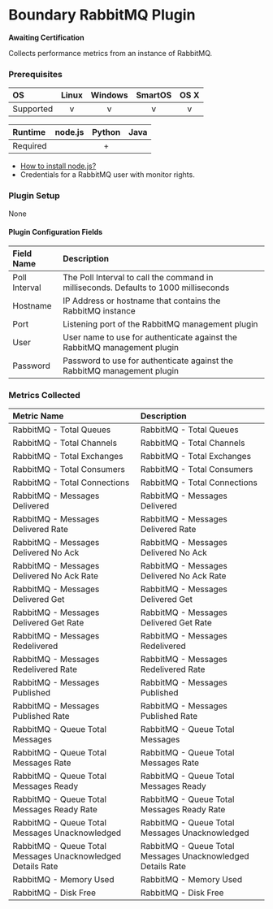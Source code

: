 Boundary RabbitMQ Plugin
========================

**Awaiting Certification**

Collects performance metrics from an instance of RabbitMQ.

### Prerequisites

|     OS    | Linux | Windows | SmartOS | OS X |
|:----------|:-----:|:-------:|:-------:|:----:|
| Supported |   v   |    v    |    v    |  v   |


|  Runtime | node.js | Python | Java |
|:---------|:-------:|:------:|:----:|
| Required |         |    +   |      |

- [How to install node.js?](https://help.boundary.com/hc/articles/202360701)
- Credentials for a RabbitMQ user with monitor rights.

### Plugin Setup
None

#### Plugin Configuration Fields

|Field Name   |Description                                                                         |
|:------------|:-----------------------------------------------------------------------------------|
|Poll Interval|The Poll Interval to call the command in milliseconds. Defaults to 1000 milliseconds|
|Hostname     |IP Address or hostname that contains the RabbitMQ instance                          |
|Port         |Listening port of the RabbitMQ management plugin                                    |
|User         |User name to use for authenticate against the RabbitMQ management plugin            |
|Password     |Password to use for authenticate against the RabbitMQ management plugin             |

### Metrics Collected

|Metric Name                                                |Description                                                |
|:----------------------------------------------------------|:----------------------------------------------------------|
|RabbitMQ - Total Queues                                    |RabbitMQ - Total Queues                                    |
|RabbitMQ - Total Channels                                  |RabbitMQ - Total Channels                                  |
|RabbitMQ - Total Exchanges                                 |RabbitMQ - Total Exchanges                                 |
|RabbitMQ - Total Consumers                                 |RabbitMQ - Total Consumers                                 |
|RabbitMQ - Total Connections                               |RabbitMQ - Total Connections                               |
|RabbitMQ - Messages Delivered                              |RabbitMQ - Messages Delivered                              |
|RabbitMQ - Messages Delivered Rate                         |RabbitMQ - Messages Delivered Rate                         |
|RabbitMQ - Messages Delivered No Ack                       |RabbitMQ - Messages Delivered No Ack                       |
|RabbitMQ - Messages Delivered No Ack Rate                  |RabbitMQ - Messages Delivered No Ack Rate                  |
|RabbitMQ - Messages Delivered Get                          |RabbitMQ - Messages Delivered Get                          |
|RabbitMQ - Messages Delivered Get Rate                     |RabbitMQ - Messages Delivered Get Rate                     |
|RabbitMQ - Messages Redelivered                            |RabbitMQ - Messages Redelivered                            |
|RabbitMQ - Messages Redelivered Rate                       |RabbitMQ - Messages Redelivered Rate                       |
|RabbitMQ - Messages Published                              |RabbitMQ - Messages Published                              |
|RabbitMQ - Messages Published Rate                         |RabbitMQ - Messages Published Rate                         |
|RabbitMQ - Queue Total Messages                            |RabbitMQ - Queue Total Messages                            |
|RabbitMQ - Queue Total Messages Rate                       |RabbitMQ - Queue Total Messages Rate                       |
|RabbitMQ - Queue Total Messages Ready                      |RabbitMQ - Queue Total Messages Ready                      |
|RabbitMQ - Queue Total Messages Ready Rate                 |RabbitMQ - Queue Total Messages Ready Rate                 |
|RabbitMQ - Queue Total Messages Unacknowledged             |RabbitMQ - Queue Total Messages Unacknowledged             |
|RabbitMQ - Queue Total Messages Unacknowledged Details Rate|RabbitMQ - Queue Total Messages Unacknowledged Details Rate|
|RabbitMQ - Memory Used                                     |RabbitMQ - Memory Used                                     |
|RabbitMQ - Disk Free                                       |RabbitMQ - Disk Free                                       |
